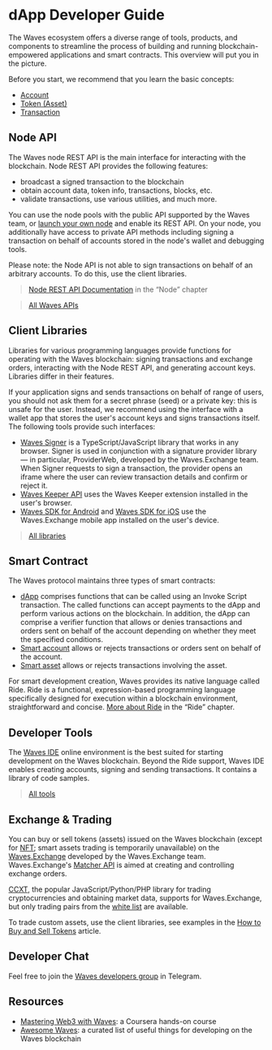# dApp Developer Guide

The Waves ecosystem offers a diverse range of tools, products, and components to streamline the process of building and running  blockchain-empowered applications and smart contracts. This overview will put you in the picture.

Before you start, we recommend that you learn the basic concepts:

* [Account](/en/blockchain/account/)
* [Token (Asset)](/en/blockchain/token/)
* [Transaction](/en/blockchain/transaction/)

## Node API

The Waves node REST API is the main interface for interacting with the blockchain. Node REST API provides the following features:

* broadcast a signed transaction to the blockchain
* obtain account data, token info, transactions, blocks, etc.
* validate transactions, use various utilities, and much more.

You can use the node pools with the public API supported by the Waves team, or [launch your own node](/en/waves-node/how-to-install-a-node/how-to-install-a-node) and enable its REST API. On your node, you additionally have access to private API methods including signing a transaction on behalf of accounts stored in the node's wallet and debugging tools.

Please note: the Node API is not able to sign transactions on behalf of an arbitrary accounts. To do this, use the client libraries.

> [Node REST API Documentation](/en/waves-node/node-api/) in the “Node” chapter

> [All Waves APIs](/en/building-apps/waves-api-and-sdk/)

## Client Libraries

Libraries for various programming languages ​​provide functions for operating with the Waves blockchain: signing transactions and exchange orders, interacting with the Node REST API, and generating account keys. Libraries differ in their features.

If your application signs and sends transactions on behalf of range of users, you should not ask them for a secret phrase (seed) or a private key: this is unsafe for the user. Instead, we recommend using the interface with a wallet app that stores the user's account keys and signs transactions itself. The following tools provide such interfaces:

* [Waves Signer](/en/building-apps/waves-api-and-sdk/client-libraries/signer) is a TypeScript/JavaScript library that works in any browser. Signer is used in conjunction with a signature provider library — in particular, ProviderWeb, developed by the Waves.Exchange team. When Signer requests to sign a transaction, the provider opens an iframe where the user can review transaction details and confirm or reject it.
* [Waves Keeper API](/en/ecosystem/waves-keeper/waves-keeper-api) uses the Waves Keeper extension installed in the user's browser.
* [Waves SDK for Android](https://github.com/wavesplatform/WavesSDK-android) and [Waves SDK for iOS](https://github.com/wavesplatform/WavesSDK-iOS) use the Waves.Exchange mobile app installed on the user's device.

> [All libraries](/en/building-apps/waves-api-and-sdk/client-libraries/)

## Smart Contract

The Waves protocol maintains three types of smart contracts:

* [dApp](/en/building-apps/smart-contracts/what-is-a-dapp) comprises functions that can be called using an Invoke Script transaction. The called functions can accept payments to the dApp and perform various actions on the blockchain. In addition, the dApp can comprise a verifier function that allows or denies transactions and orders sent on behalf of the account depending on whether they meet the specified conditions.
* [Smart account](/en/building-apps/smart-contracts/what-is-smart-account) allows or rejects transactions or orders sent on behalf of the account.
* [Smart asset](/en/building-apps/smart-contracts/smart-assets) allows or rejects transactions involving the asset.

For smart development creation, Waves provides its native language called Ride. Ride is a functional, expression-based programming language specifically designed for execution within a blockchain environment, straightforward and concise. [More about Ride](/en/ride/) in the “Ride” chapter.

## Developer Tools

The [Waves IDE](/en/building-apps/smart-contracts/tools/waves-ide) online environment is the best suited for starting development on the Waves blockchain. Beyond the Ride support, Waves IDE enables creating accounts, signing and sending transactions. It contains a library of code samples.

> [All tools](/en/building-apps/smart-contracts/tools/)

## Exchange & Trading

You can buy or sell tokens (assets) issued on the Waves blockchain (except for [NFT](/en/blockchain/token/non-fungible-token); smart assets trading is temporarily unavailable) on the [Waves.Exchange](https://waves.exchange/) developed by the Waves.Exchange team. Waves.Exchange's [Matcher API](https://docs.waves.exchange/en/waves-matcher/matcher-api) is aimed at creating and controlling exchange orders.

[CCXT](https://docs.waves.exchange/en/ccxt/), the popular JavaScript/Python/PHP library for trading cryptocurrencies and obtaining market data, supports for Waves.Exchange, but only trading pairs from the [white list](https://marketdata.wavesplatform.com/api/v1/tickers) are available.

To trade custom assets, use the client libraries, see examples in the [How to Buy and Sell Tokens](/en/building-apps/how-to/basic/trading) article.

## Developer Chat

Feel free to join the [Waves developers group](https://t.me/waves_ride_dapps_dev) in Telegram.

## Resources

* [Mastering Web3 with Waves](https://www.coursera.org/learn/mastering-web3-waves): a Coursera hands-on course
* [Awesome Waves](https://github.com/msmolyakov/awesome-waves): a curated list of useful things for developing on the Waves blockchain
